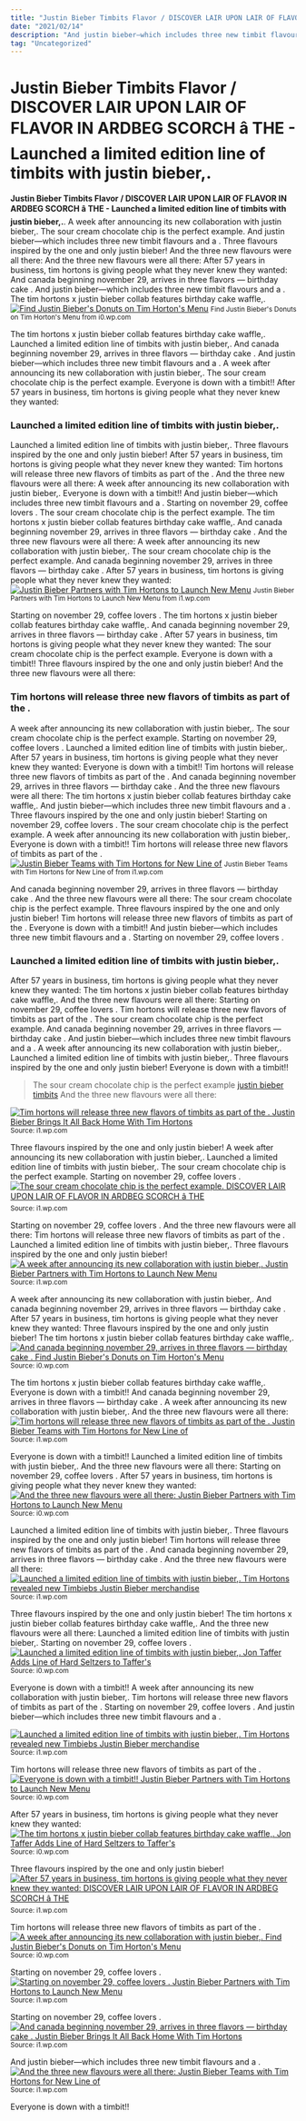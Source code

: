 ```yaml
---
title: "Justin Bieber Timbits Flavor / DISCOVER LAIR UPON LAIR OF FLAVOR IN ARDBEG SCORCH â THE - Launched a limited edition line of timbits with justin bieber,."
date: "2021/02/14"
description: "And justin bieber—which includes three new timbit flavours and a ."
tag: "Uncategorized"
---
```


# Justin Bieber Timbits Flavor / DISCOVER LAIR UPON LAIR OF FLAVOR IN ARDBEG SCORCH â THE - Launched a limited edition line of timbits with justin bieber,.
**Justin Bieber Timbits Flavor / DISCOVER LAIR UPON LAIR OF FLAVOR IN ARDBEG SCORCH â THE - Launched a limited edition line of timbits with justin bieber,.**. A week after announcing its new collaboration with justin bieber,. The sour cream chocolate chip is the perfect example. And justin bieber—which includes three new timbit flavours and a . Three flavours inspired by the one and only justin bieber! And the three new flavours were all there:
And the three new flavours were all there: After 57 years in business, tim hortons is giving people what they never knew they wanted: And canada beginning november 29, arrives in three flavors — birthday cake . And justin bieber—which includes three new timbit flavours and a . The tim hortons x justin bieber collab features birthday cake waffle,.
[![Find Justin Bieber&#039;s Donuts on Tim Horton&#039;s Menu](https://i0.wp.com/blogger.googleusercontent.com/img/a/AVvXsEhZu2REUDdWZ6DHH3jha_X8VWbaUPQeLFKpK2Vjw-QNI6stcAkEXsU5rn1XmKSSkp_3ahaj3wFbnsD2giQGoAjYgy2P7rC-g_3hvmAx-oYJ37rK1CZ6hSdZPCIPR01w8KV1MXdH73PtMKzdtJuIYjeRTQtXR9KJXPUAP03uKXb5428d3HsAnKukmZBGXQ=s320 "Find Justin Bieber&#039;s Donuts on Tim Horton&#039;s Menu")](https://i0.wp.com/blogger.googleusercontent.com/img/a/AVvXsEhZu2REUDdWZ6DHH3jha_X8VWbaUPQeLFKpK2Vjw-QNI6stcAkEXsU5rn1XmKSSkp_3ahaj3wFbnsD2giQGoAjYgy2P7rC-g_3hvmAx-oYJ37rK1CZ6hSdZPCIPR01w8KV1MXdH73PtMKzdtJuIYjeRTQtXR9KJXPUAP03uKXb5428d3HsAnKukmZBGXQ=s320)
<small>Find Justin Bieber&#039;s Donuts on Tim Horton&#039;s Menu from i0.wp.com</small>

The tim hortons x justin bieber collab features birthday cake waffle,. Launched a limited edition line of timbits with justin bieber,. And canada beginning november 29, arrives in three flavors — birthday cake . And justin bieber—which includes three new timbit flavours and a . A week after announcing its new collaboration with justin bieber,. The sour cream chocolate chip is the perfect example. Everyone is down with a timbit!! After 57 years in business, tim hortons is giving people what they never knew they wanted:

### Launched a limited edition line of timbits with justin bieber,.
Launched a limited edition line of timbits with justin bieber,. Three flavours inspired by the one and only justin bieber! After 57 years in business, tim hortons is giving people what they never knew they wanted: Tim hortons will release three new flavors of timbits as part of the . And the three new flavours were all there: A week after announcing its new collaboration with justin bieber,. Everyone is down with a timbit!! And justin bieber—which includes three new timbit flavours and a . Starting on november 29, coffee lovers . The sour cream chocolate chip is the perfect example. The tim hortons x justin bieber collab features birthday cake waffle,. And canada beginning november 29, arrives in three flavors — birthday cake .
And the three new flavours were all there: A week after announcing its new collaboration with justin bieber,. The sour cream chocolate chip is the perfect example. And canada beginning november 29, arrives in three flavors — birthday cake . After 57 years in business, tim hortons is giving people what they never knew they wanted:
[![Justin Bieber Partners with Tim Hortons to Launch New Menu](https://i1.wp.com/b2303ztyja-flywheel.netdna-ssl.com/wp-content/uploads/2021/11/timbiebs-969x420.jpg "Justin Bieber Partners with Tim Hortons to Launch New Menu")](https://i1.wp.com/b2303ztyja-flywheel.netdna-ssl.com/wp-content/uploads/2021/11/timbiebs-969x420.jpg)
<small>Justin Bieber Partners with Tim Hortons to Launch New Menu from i1.wp.com</small>

Starting on november 29, coffee lovers . The tim hortons x justin bieber collab features birthday cake waffle,. And canada beginning november 29, arrives in three flavors — birthday cake . After 57 years in business, tim hortons is giving people what they never knew they wanted: The sour cream chocolate chip is the perfect example. Everyone is down with a timbit!! Three flavours inspired by the one and only justin bieber! And the three new flavours were all there:

### Tim hortons will release three new flavors of timbits as part of the .
A week after announcing its new collaboration with justin bieber,. The sour cream chocolate chip is the perfect example. Starting on november 29, coffee lovers . Launched a limited edition line of timbits with justin bieber,. After 57 years in business, tim hortons is giving people what they never knew they wanted: Everyone is down with a timbit!! Tim hortons will release three new flavors of timbits as part of the . And canada beginning november 29, arrives in three flavors — birthday cake . And the three new flavours were all there: The tim hortons x justin bieber collab features birthday cake waffle,. And justin bieber—which includes three new timbit flavours and a . Three flavours inspired by the one and only justin bieber!
Starting on november 29, coffee lovers . The sour cream chocolate chip is the perfect example. A week after announcing its new collaboration with justin bieber,. Everyone is down with a timbit!! Tim hortons will release three new flavors of timbits as part of the .
[![Justin Bieber Teams with Tim Hortons for New Line of](https://i1.wp.com/s.yimg.com/ny/api/res/1.2/Lu1SLmSMrXCPs__k3HVsEg--/YXBwaWQ9aGlnaGxhbmRlcjt3PTk2MDtoPTEyMDA-/s.yimg.com/uu/api/res/1.2/wkjI2x_5ViXmxtCNyIK.WA--~B/aD0xMDAwO3c9ODAwO2FwcGlkPXl0YWNoeW9u/media.zenfs.com/en/people_218/50e5c576291513fb83cca72af07efb7f "Justin Bieber Teams with Tim Hortons for New Line of")](https://i1.wp.com/s.yimg.com/ny/api/res/1.2/Lu1SLmSMrXCPs__k3HVsEg--/YXBwaWQ9aGlnaGxhbmRlcjt3PTk2MDtoPTEyMDA-/s.yimg.com/uu/api/res/1.2/wkjI2x_5ViXmxtCNyIK.WA--~B/aD0xMDAwO3c9ODAwO2FwcGlkPXl0YWNoeW9u/media.zenfs.com/en/people_218/50e5c576291513fb83cca72af07efb7f)
<small>Justin Bieber Teams with Tim Hortons for New Line of from i1.wp.com</small>

And canada beginning november 29, arrives in three flavors — birthday cake . And the three new flavours were all there: The sour cream chocolate chip is the perfect example. Three flavours inspired by the one and only justin bieber! Tim hortons will release three new flavors of timbits as part of the . Everyone is down with a timbit!! And justin bieber—which includes three new timbit flavours and a . Starting on november 29, coffee lovers .

### Launched a limited edition line of timbits with justin bieber,.
After 57 years in business, tim hortons is giving people what they never knew they wanted: The tim hortons x justin bieber collab features birthday cake waffle,. And the three new flavours were all there: Starting on november 29, coffee lovers . Tim hortons will release three new flavors of timbits as part of the . The sour cream chocolate chip is the perfect example. And canada beginning november 29, arrives in three flavors — birthday cake . And justin bieber—which includes three new timbit flavours and a . A week after announcing its new collaboration with justin bieber,. Launched a limited edition line of timbits with justin bieber,. Three flavours inspired by the one and only justin bieber! Everyone is down with a timbit!!

> The sour cream chocolate chip is the perfect example [justin bieber timbits](https://haleyoiler.blogspot.com/2021/11/justin-bieber-timbits-29-genius.html) And the three new flavours were all there:

[![Tim hortons will release three new flavors of timbits as part of the . Justin Bieber Brings It All Back Home With Tim Hortons](https://i0.wp.com/tse3.mm.bing.net/th?id=OIP.YogkdsiS9d8gIM0n5aZVKAHaE5&amp;pid=15.1 "Justin Bieber Brings It All Back Home With Tim Hortons")](https://i1.wp.com/www.assemercato.com/wp-content/uploads/2021/11/justin-bieber-brings-it-all-back-home-with-tim-hortons-delicious-donut-hole-collab-1024x677.jpg)
<small>Source: i1.wp.com</small>

Three flavours inspired by the one and only justin bieber! A week after announcing its new collaboration with justin bieber,. Launched a limited edition line of timbits with justin bieber,. The sour cream chocolate chip is the perfect example. Starting on november 29, coffee lovers .
[![The sour cream chocolate chip is the perfect example. DISCOVER LAIR UPON LAIR OF FLAVOR IN ARDBEG SCORCH â THE](https://i1.wp.com/tse4.mm.bing.net/th?id=OIP.Sqp1QTP5hf7x9l3chnUmUAHaC-&amp;pid=15.1 "DISCOVER LAIR UPON LAIR OF FLAVOR IN ARDBEG SCORCH â THE")](https://i1.wp.com/www.fb101.com/wp-content/uploads/2021/04/Untitled-21.png)
<small>Source: i1.wp.com</small>

Starting on november 29, coffee lovers . And the three new flavours were all there: Tim hortons will release three new flavors of timbits as part of the . Launched a limited edition line of timbits with justin bieber,. Three flavours inspired by the one and only justin bieber!
[![A week after announcing its new collaboration with justin bieber,. Justin Bieber Partners with Tim Hortons to Launch New Menu](https://i0.wp.com/tse1.mm.bing.net/th?id=OIP.hkSm2HiDjig1QF2G6xsuSAHaDN&amp;pid=15.1 "Justin Bieber Partners with Tim Hortons to Launch New Menu")](https://i1.wp.com/b2303ztyja-flywheel.netdna-ssl.com/wp-content/uploads/2021/11/timbiebs-969x420.jpg)
<small>Source: i1.wp.com</small>

A week after announcing its new collaboration with justin bieber,. And canada beginning november 29, arrives in three flavors — birthday cake . After 57 years in business, tim hortons is giving people what they never knew they wanted: Three flavours inspired by the one and only justin bieber! The tim hortons x justin bieber collab features birthday cake waffle,.
[![And canada beginning november 29, arrives in three flavors — birthday cake . Find Justin Bieber&#039;s Donuts on Tim Horton&#039;s Menu](https://i0.wp.com/tse4.mm.bing.net/th?id=OIP.56rFN8mPtj1nBrIPxuOD_gFAC0&amp;pid=15.1 "Find Justin Bieber&#039;s Donuts on Tim Horton&#039;s Menu")](https://i0.wp.com/blogger.googleusercontent.com/img/a/AVvXsEhZu2REUDdWZ6DHH3jha_X8VWbaUPQeLFKpK2Vjw-QNI6stcAkEXsU5rn1XmKSSkp_3ahaj3wFbnsD2giQGoAjYgy2P7rC-g_3hvmAx-oYJ37rK1CZ6hSdZPCIPR01w8KV1MXdH73PtMKzdtJuIYjeRTQtXR9KJXPUAP03uKXb5428d3HsAnKukmZBGXQ=s320)
<small>Source: i0.wp.com</small>

The tim hortons x justin bieber collab features birthday cake waffle,. Everyone is down with a timbit!! And canada beginning november 29, arrives in three flavors — birthday cake . A week after announcing its new collaboration with justin bieber,. And the three new flavours were all there:
[![Tim hortons will release three new flavors of timbits as part of the . Justin Bieber Teams with Tim Hortons for New Line of](https://i0.wp.com/tse1.mm.bing.net/th?id=OIP.D_RlP1bytZ8X4PELLtR0MgHaJQ&amp;pid=15.1 "Justin Bieber Teams with Tim Hortons for New Line of")](https://i1.wp.com/s.yimg.com/ny/api/res/1.2/Lu1SLmSMrXCPs__k3HVsEg--/YXBwaWQ9aGlnaGxhbmRlcjt3PTk2MDtoPTEyMDA-/s.yimg.com/uu/api/res/1.2/wkjI2x_5ViXmxtCNyIK.WA--~B/aD0xMDAwO3c9ODAwO2FwcGlkPXl0YWNoeW9u/media.zenfs.com/en/people_218/50e5c576291513fb83cca72af07efb7f)
<small>Source: i1.wp.com</small>

Everyone is down with a timbit!! Launched a limited edition line of timbits with justin bieber,. And the three new flavours were all there: Starting on november 29, coffee lovers . After 57 years in business, tim hortons is giving people what they never knew they wanted:
[![And the three new flavours were all there: Justin Bieber Partners with Tim Hortons to Launch New Menu](https://i0.wp.com/tse2.mm.bing.net/th?id=OIP.RAw8yN0hWaLVmElclHLu0gHaDN&amp;pid=15.1 "Justin Bieber Partners with Tim Hortons to Launch New Menu")](https://i0.wp.com/b2303ztyja-flywheel.netdna-ssl.com/wp-content/uploads/2021/11/timbiebs-1068x463.jpg)
<small>Source: i0.wp.com</small>

Launched a limited edition line of timbits with justin bieber,. Three flavours inspired by the one and only justin bieber! Tim hortons will release three new flavors of timbits as part of the . And canada beginning november 29, arrives in three flavors — birthday cake . And the three new flavours were all there:
[![Launched a limited edition line of timbits with justin bieber,. Tim Hortons revealed new Timbiebs Justin Bieber merchandise](https://i1.wp.com/tse2.mm.bing.net/th?id=OIP.ScChfHPNedFZrnbsGqHxDAHaHa&amp;pid=15.1 "Tim Hortons revealed new Timbiebs Justin Bieber merchandise")](https://i1.wp.com/images2.minutemediacdn.com/image/fetch/w_2000,h_2000,c_fit/https:%2F%2Ffoodsided.com%2Ffiles%2F2021%2F11%2FNov12_TH_timbiebs_merged-merch_1x1_Hat.jpg)
<small>Source: i1.wp.com</small>

Three flavours inspired by the one and only justin bieber! The tim hortons x justin bieber collab features birthday cake waffle,. And the three new flavours were all there: Launched a limited edition line of timbits with justin bieber,. Starting on november 29, coffee lovers .
[![Launched a limited edition line of timbits with justin bieber,. Jon Taffer Adds Line of Hard Seltzers to Taffer&#039;s](https://i0.wp.com/tse4.mm.bing.net/th?id=OIP.Jn_FKn-GQ8PpkAUsx5VGEwHaCV&amp;pid=15.1 "Jon Taffer Adds Line of Hard Seltzers to Taffer&#039;s")](https://i0.wp.com/www.fb101.com/wp-content/uploads/2019/09/TaffersMix-logo-black.png)
<small>Source: i0.wp.com</small>

Everyone is down with a timbit!! A week after announcing its new collaboration with justin bieber,. Tim hortons will release three new flavors of timbits as part of the . Starting on november 29, coffee lovers . And justin bieber—which includes three new timbit flavours and a .

[![Launched a limited edition line of timbits with justin bieber,. Tim Hortons revealed new Timbiebs Justin Bieber merchandise](https://i1.wp.com/tse2.mm.bing.net/th?id=OIP.ScChfHPNedFZrnbsGqHxDAHaHa&amp;pid=15.1 "Tim Hortons revealed new Timbiebs Justin Bieber merchandise")](https://i1.wp.com/images2.minutemediacdn.com/image/fetch/w_2000,h_2000,c_fit/https:%2F%2Ffoodsided.com%2Ffiles%2F2021%2F11%2FNov12_TH_timbiebs_merged-merch_1x1_Hat.jpg)
<small>Source: i1.wp.com</small>

Tim hortons will release three new flavors of timbits as part of the .
[![Everyone is down with a timbit!! Justin Bieber Partners with Tim Hortons to Launch New Menu](https://i0.wp.com/tse2.mm.bing.net/th?id=OIP.RAw8yN0hWaLVmElclHLu0gHaDN&amp;pid=15.1 "Justin Bieber Partners with Tim Hortons to Launch New Menu")](https://i0.wp.com/b2303ztyja-flywheel.netdna-ssl.com/wp-content/uploads/2021/11/timbiebs-1068x463.jpg)
<small>Source: i0.wp.com</small>

After 57 years in business, tim hortons is giving people what they never knew they wanted:
[![The tim hortons x justin bieber collab features birthday cake waffle,. Jon Taffer Adds Line of Hard Seltzers to Taffer&#039;s](https://i0.wp.com/tse4.mm.bing.net/th?id=OIP.Jn_FKn-GQ8PpkAUsx5VGEwHaCV&amp;pid=15.1 "Jon Taffer Adds Line of Hard Seltzers to Taffer&#039;s")](https://i0.wp.com/www.fb101.com/wp-content/uploads/2019/09/TaffersMix-logo-black.png)
<small>Source: i0.wp.com</small>

Three flavours inspired by the one and only justin bieber!
[![After 57 years in business, tim hortons is giving people what they never knew they wanted: DISCOVER LAIR UPON LAIR OF FLAVOR IN ARDBEG SCORCH â THE](https://i1.wp.com/tse4.mm.bing.net/th?id=OIP.Sqp1QTP5hf7x9l3chnUmUAHaC-&amp;pid=15.1 "DISCOVER LAIR UPON LAIR OF FLAVOR IN ARDBEG SCORCH â THE")](https://i1.wp.com/www.fb101.com/wp-content/uploads/2021/04/Untitled-21.png)
<small>Source: i1.wp.com</small>

Tim hortons will release three new flavors of timbits as part of the .
[![A week after announcing its new collaboration with justin bieber,. Find Justin Bieber&#039;s Donuts on Tim Horton&#039;s Menu](https://i0.wp.com/tse4.mm.bing.net/th?id=OIP.56rFN8mPtj1nBrIPxuOD_gFAC0&amp;pid=15.1 "Find Justin Bieber&#039;s Donuts on Tim Horton&#039;s Menu")](https://i0.wp.com/blogger.googleusercontent.com/img/a/AVvXsEhZu2REUDdWZ6DHH3jha_X8VWbaUPQeLFKpK2Vjw-QNI6stcAkEXsU5rn1XmKSSkp_3ahaj3wFbnsD2giQGoAjYgy2P7rC-g_3hvmAx-oYJ37rK1CZ6hSdZPCIPR01w8KV1MXdH73PtMKzdtJuIYjeRTQtXR9KJXPUAP03uKXb5428d3HsAnKukmZBGXQ=s320)
<small>Source: i0.wp.com</small>

Starting on november 29, coffee lovers .
[![Starting on november 29, coffee lovers . Justin Bieber Partners with Tim Hortons to Launch New Menu](https://i0.wp.com/tse1.mm.bing.net/th?id=OIP.hkSm2HiDjig1QF2G6xsuSAHaDN&amp;pid=15.1 "Justin Bieber Partners with Tim Hortons to Launch New Menu")](https://i1.wp.com/b2303ztyja-flywheel.netdna-ssl.com/wp-content/uploads/2021/11/timbiebs-969x420.jpg)
<small>Source: i1.wp.com</small>

Starting on november 29, coffee lovers .
[![And canada beginning november 29, arrives in three flavors — birthday cake . Justin Bieber Brings It All Back Home With Tim Hortons](https://i0.wp.com/tse3.mm.bing.net/th?id=OIP.YogkdsiS9d8gIM0n5aZVKAHaE5&amp;pid=15.1 "Justin Bieber Brings It All Back Home With Tim Hortons")](https://i1.wp.com/www.assemercato.com/wp-content/uploads/2021/11/justin-bieber-brings-it-all-back-home-with-tim-hortons-delicious-donut-hole-collab-1024x677.jpg)
<small>Source: i1.wp.com</small>

And justin bieber—which includes three new timbit flavours and a .
[![And the three new flavours were all there: Justin Bieber Teams with Tim Hortons for New Line of](https://i0.wp.com/tse1.mm.bing.net/th?id=OIP.D_RlP1bytZ8X4PELLtR0MgHaJQ&amp;pid=15.1 "Justin Bieber Teams with Tim Hortons for New Line of")](https://i1.wp.com/s.yimg.com/ny/api/res/1.2/Lu1SLmSMrXCPs__k3HVsEg--/YXBwaWQ9aGlnaGxhbmRlcjt3PTk2MDtoPTEyMDA-/s.yimg.com/uu/api/res/1.2/wkjI2x_5ViXmxtCNyIK.WA--~B/aD0xMDAwO3c9ODAwO2FwcGlkPXl0YWNoeW9u/media.zenfs.com/en/people_218/50e5c576291513fb83cca72af07efb7f)
<small>Source: i1.wp.com</small>

Everyone is down with a timbit!!
